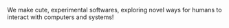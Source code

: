 We make cute, experimental softwares, exploring novel ways for humans to interact with computers and systems!
